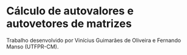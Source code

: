 # Cálculo de autovalores e autovetores de matrizes
<p>Trabalho desenvolvido por Vinícius Guimarães de Oliveira e Fernando Manso (UTFPR-CM).</p>
